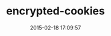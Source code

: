 ---
layout: post
title:  "encrypted-cookies"
repo:   "hmcfletch/encrypted-cookies"
date:   2015-02-18 17:09:57
gemurl: http://github.com/hmcfletch/encrypted-cookies
---